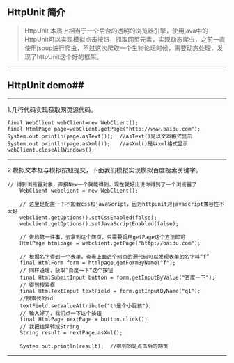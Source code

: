 ## HttpUnit 简介 ##

  > HttpUnit 本质上相当于一个后台的透明的浏览器引擎，使用java中的HttpUnit可以实现模拟点击按钮，抓取网页元素，实现动态爬虫，之前一直使用jsoup进行爬虫，不过这次爬取一个生物论坛时候，需要动态处理，发现了httpUnit这个好的框架。


----------


## HttpUnit demo##


----------


1.几行代码实现获取网页源代码。

```
final WebClient webClient=new WebClient();
final HtmlPage page=webClient.getPage("http://www.baidu.com");
System.out.println(page.asText());  //asText()是以文本格式显示
System.out.println(page.asXml());   //asXml()是以xml格式显示
webClient.closeAllWindows();
```


----------


2.模拟文本框与模拟按钮提交，下面我们模拟实现模拟百度搜索关键字。

```
// 得到浏览器对象，直接New一个就能得到，现在就好比说你得到了一个浏览器了  
    WebClient webclient = new WebClient();  
  
    // 这里是配置一下不加载css和javaScript，因为httpunit对javascript兼容性不太好
    webclient.getOptions().setCssEnabled(false);  
    webclient.getOptions().setJavaScriptEnabled(false);  
  
    // 做的第一件事，去拿到这个网页，只需要调用getPage这个方法即可  
    HtmlPage htmlpage = webclient.getPage("http://baidu.com");  
  
    // 根据名字得到一个表单，查看上面这个网页的源代码可以发现表单的名字叫“f”  
    final HtmlForm form = htmlpage.getFormByName("f");  
    // 同样道理，获取”百度一下“这个按钮  
    final HtmlSubmitInput button = form.getInputByValue("百度一下");  
    // 得到搜索框  
    final HtmlTextInput textField = form.getInputByName("q1");  
    //搜索我的id
    textField.setValueAttribute("th是个小屁孩");  
    // 输入好了，我们点一下这个按钮  
    final HtmlPage nextPage = button.click();  
    // 我把结果转成String  
    String result = nextPage.asXml();  
      
    System.out.println(result);  //得到的是点击后的网页
```

    


----------
